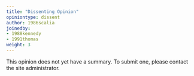 ```yaml
---
title: "Dissenting Opinion"
opiniontype: dissent
author: 1986scalia
joinedby:
- 1988kennedy
- 1991thomas
weight: 3
---
```

This opinion does not yet have a summary. To submit one, please contact the site administrator.